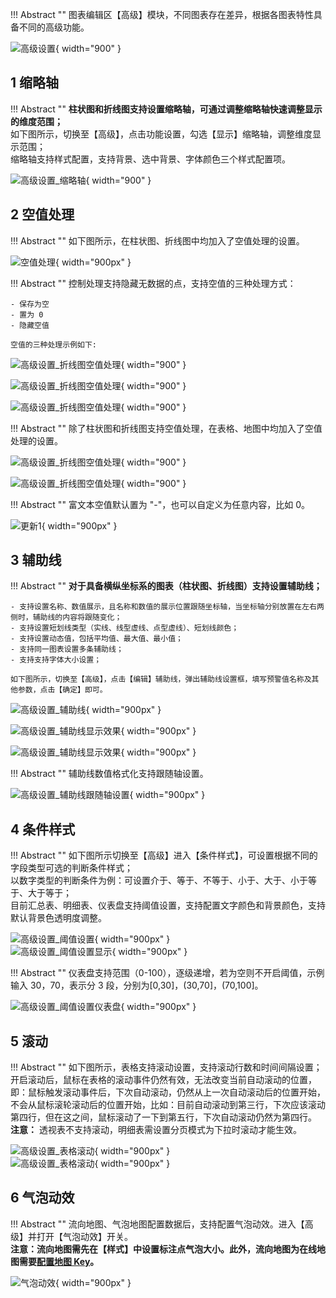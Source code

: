 !!! Abstract ""
    图表编辑区【高级】模块，不同图表存在差异，根据各图表特性具备不同的高级功能。

![高级设置](../../img/view_generation/2.0数据大屏高级功能.png){ width="900" }

## 1 缩略轴

!!! Abstract ""
    **柱状图和折线图支持设置缩略轴，可通过调整缩略轴快速调整显示的维度范围；**  
    如下图所示，切换至【高级】，点击功能设置，勾选【显示】缩略轴，调整维度显示范围；  
    缩略轴支持样式配置，支持背景、选中背景、字体颜色三个样式配置项。

![高级设置_缩略轴](../../img/view_generation/2.0数据大屏缩略.png){ width="900" }

## 2 空值处理

!!! Abstract ""
    如下图所示，在柱状图、折线图中均加入了空值处理的设置。

![空值处理](../../img/view_generation/2.0数据大屏空值处理.png){ width="900px" }

!!! Abstract ""
    控制处理支持隐藏无数据的点，支持空值的三种处理方式：

    - 保存为空
    - 置为 0
    - 隐藏空值
    
    空值的三种处理示例如下:

![高级设置_折线图空值处理](../../img/view_generation/2.0数据大屏空值处理保持为空.png){ width="900" }

![高级设置_折线图空值处理](../../img/view_generation/2.0数据大屏空值处理置为0.png){ width="900" }

![高级设置_折线图空值处理](../../img/view_generation/2.0数据大屏隐藏空值.png){ width="900" }

!!! Abstract ""
    除了柱状图和折线图支持空值处理，在表格、地图中均加入了空值处理的设置。

![高级设置_折线图空值处理](../../img/view_generation/2.0数据大屏表格空值处理.png){ width="900" }

![高级设置_折线图空值处理](../../img/view_generation/2.0数据大屏地图空值处理.png){ width="900" }

!!! Abstract ""
    富文本空值默认置为 "-"，也可以自定义为任意内容，比如 0。

![更新1](../../newimg/富文本空值处理.png){ width="900px" }


## 3 辅助线

!!! Abstract ""
    **对于具备横纵坐标系的图表（柱状图、折线图）支持设置辅助线；**

    - 支持设置名称、数值展示，且名称和数值的展示位置跟随坐标轴，当坐标轴分别放置在左右两侧时，辅助线的内容将跟随变化；  
    - 支持设置短划线类型（实线、线型虚线、点型虚线）、短划线颜色；  
    - 支持设置动态值，包括平均值、最大值、最小值；  
    - 支持同一图表设置多条辅助线；  
    - 支持支持字体大小设置；  

    如下图所示，切换至【高级】，点击【编辑】辅助线，弹出辅助线设置框，填写预警值名称及其他参数，点击【确定】即可。

![高级设置_辅助线](../../img/view_generation/2.0数据大屏辅助线功能.png){ width="900px" }

![高级设置_辅助线显示效果](../../img/view_generation/2.0数据大屏设置辅助线.png){ width="900px" }

![高级设置_辅助线显示效果](../../img/view_generation/2.0数据大屏辅助线效果.png){ width="900px" }

!!! Abstract ""
    辅助线数值格式化支持跟随轴设置。

![高级设置_辅助线跟随轴设置](../../img/view_generation/2.0数据大屏辅助线轴值变化.png){ width="900px" }

## 4 条件样式

!!! Abstract ""
    如下图所示切换至【高级】进入【条件样式】，可设置根据不同的字段类型可选的判断条件样式；  
    以数字类型的判断条件为例：可设置介于、等于、不等于、小于、大于、小于等于、大于等于；  
    目前汇总表、明细表、仪表盘支持阈值设置，支持配置文字颜色和背景颜色，支持默认背景色透明度调整。

![高级设置_阈值设置](../../img/view_generation/数据大屏设置条件样式.png){ width="900px" }  
![高级设置_阈值设置显示](../../img/view_generation/数据大屏条件样式效果.png){ width="900px" }


!!! Abstract ""
    仪表盘支持范围（0-100），逐级递增，若为空则不开启阈值，示例输入 30，70，表示分 3 段，分别为[0,30]，(30,70]，(70,100]。

![高级设置_阈值设置仪表盘](../../img/view_generation/2.0数据大屏仪表盘阈值.png){ width="900px" }

## 5 滚动

!!! Abstract ""
    如下图所示，表格支持滚动设置，支持滚动行数和时间间隔设置；  
    开启滚动后，鼠标在表格的滚动事件仍然有效，无法改变当前自动滚动的位置，即：鼠标触发滚动事件后，下次自动滚动，仍然从上一次自动滚动后的位置开始，不会从鼠标滚轮滚动后的位置开始，比如：目前自动滚动到第三行，下次应该滚动第四行，但在这之间，鼠标滚动了一下到第五行，下次自动滚动仍然为第四行。  
    **注意：** 透视表不支持滚动，明细表需设置分页模式为下拉时滚动才能生效。

![高级设置_表格滚动](../../img/view_generation/2.0数据大屏下拉模式.png){ width="900px" }  
![高级设置_表格滚动](../../img/view_generation/2.0数据大屏设置滚动.png){ width="900px" }


## 6 气泡动效

!!! Abstract ""
    流向地图、气泡地图配置数据后，支持配置气泡动效。进入【高级】并打开【气泡动效】开关。  
    **注意：流向地图需先在【样式】中设置标注点气泡大小。此外，流向地图为在线地图需要[配置地图 Key](https://dataease.io/docs/v2/user_manual/system_management/param/#32)。**

![气泡动效](../../newimg/数据大屏流向地图动态效果.gif){ width="900px" }



